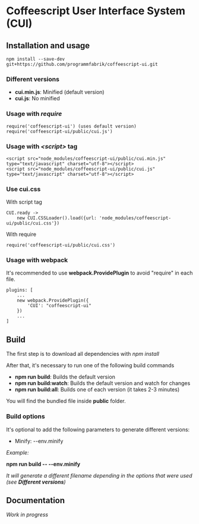 # Coffeescript User Interface System (CUI)

## Installation and usage

    npm install --save-dev git+https://github.com/programmfabrik/coffeescript-ui.git

### Different versions

- **cui.min.js**: Minified (default version)     
- **cui.js**: No minified

### Usage with *require*

    require('coffeescript-ui') (uses default version)
    require('coffeescript-ui/public/cui.js')
        
### Usage with *\<script\>* tag
 
    <script src="node_modules/coffeescript-ui/public/cui.min.js" type="text/javascript" charset="utf-8"></script>
    <script src="node_modules/coffeescript-ui/public/cui.js" type="text/javascript" charset="utf-8"></script>
  
### Use cui.css

With script tag

    CUI.ready ->
        new CUI.CSSLoader().load({url: 'node_modules/coffeescript-ui/public/cui.css'})

With require
        
    require('coffeescript-ui/public/cui.css')

### Usage with webpack

It's recommended to use **webpack.ProvidePlugin** to avoid "require" in each file.

    plugins: [
        ...
        new webpack.ProvidePlugin({
            'CUI': "coffeescript-ui"
        })
        ...
    ] 
  
## Build

The first step is to download all dependencies with *npm install*

After that, it's necessary to run one of the following build commands 

- **npm run build**: Builds the default version
- **npm run build:watch**: Builds the default version and watch for changes
- **npm run build:all**: Builds one of each version (it takes 2-3 minutes)

You will find the bundled file inside **public** folder.

### Build options

It's optional to add the following parameters to generate different versions:

- Minify: --env.minify

_Example:_

**npm run build -- --env.minify**

_It will generate a different filename depending in the options that were used (see **Different versions**)_

## Documentation

*Work in progress*

